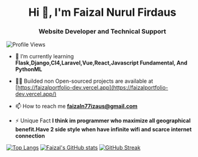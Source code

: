 <h1 align="center">Hi 👋, I'm Faizal Nurul Firdaus</h1>
<h3 align="center">Website Developer and Technical Support</h3>

<!-- <p align="left"><img src="https://komarev.com/ghpvc/?username=faizalnf1234&label=Profile%20views&color=0e75b6&style=flat" alt="faizalnf1234" /></p> -->
![Profile Views](https://komarev.com/ghpvc/?username=faizalnf1234)

- 🌱 I’m currently learning **Flask,Django,CI4,Laravel,Vue,React,Javascript Fundamental, And PythonML**

- 👨‍💻 Builded non Open-sourced projects are available at [https://faizalportfolio-dev.vercel.app](https://faizalportfolio-dev.vercel.app/)

- 📫 How to reach me **faizaln77izaus@gmail.com**

- ⚡ Unique Fact **I think im programmer who maximize all geographical benefit.Have 2 side style when have infinite wifi and scarce internet connection**

<!-- <p><img align="center" src="https://github-readme-stats.vercel.app/api/top-langs?username=faizalnf1234&show_icons=true&locale=en&layout=compact" alt="faizalnf1234" /</p> -->
<!-- <p>&nbsp;<img align="center" src="https://github-readme-stats.vercel.app/api?username=faizalnf1234&show_icons=true&locale=en" alt="faizalnf1234" /></p> -->

[![Top Langs](https://github-readme-stats.vercel.app/api/top-langs/?username=faizalnf1234)](https://github.com/anuraghazra/github-readme-stats)
[![Faizal's GitHub stats](https://github-readme-stats.vercel.app/api?username=faizalnf1234)](https://github.com/anuraghazra/github-readme-stats)
[![GitHub Streak](https://github-readme-streak-stats.herokuapp.com/?user=faizalnf1234)](https://git.io/streak-stats)
